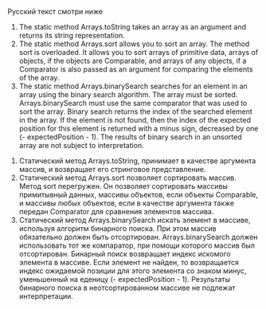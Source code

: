 Русский текст смотри ниже

<ol>
<li>
The static method Arrays.toString takes an array as an argument and returns its string representation.
</li>
<li>
The static method Arrays.sort allows you to sort an array. The method sort is overloaded. It allows you to sort arrays of primitive data, arrays of objects, if the objects are Comparable, and arrays of any objects, if a Comparator is also passed as an argument for comparing the elements of the array.
</li>
<li>
The static method Arrays.binarySearch searches for an element in an array using the binary search algorithm. The array must be sorted. Arrays.binarySearch must use the same comparator that was used to sort the array. Binary search returns the index of the searched element in the array. If the element is not found, then the index of the expected position for this element is returned with a minus sign, decreased by one (- expectedPosition - 1). The results of binary search in an unsorted array are not subject to interpretation.
</li>
</ol>

<ol>
<li>
Статический метод Arrays.toString, принимает в качестве аргумента массив, и возвращает его стринговое 
представление.
</li>
<li>
Статический метод Arrays.sort позволяет сортировать массив. Метод sort перегружен. 
Он позволяет сортировать массивы примитывный данных, массивы объектов, если объекты Comparable, 
и массивы любых объектов, если в качестве аргумента также передан Comparator для сравнения элементов массива.
</li>
<li>
Статический метод Arrays.binarySearch искать элемент в массиве, используя алгоритм бинарного поиска. 
При этом массив обязательно должен быть отсортирован. Arrays.binarySearch должен использовать тот же компаратор, 
при помощи которого массив был отсортирован. Бинарный поиск возвращает индекс искомого элемента в массиве. 
Если элемент не найден, то возвращается индекс ожидаемой позиции для этого элемента со знаком минус, 
уменьшенный на еденицу (- expectedPosition - 1). 
Результаты бинарного поиска в неотсортированном массиве не подлежат интерпретации.
</li>
</ol>